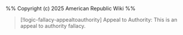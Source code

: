 %%
Copyright (c) 2025 American Republic Wiki
%%
>[!logic-fallacy-appealtoauthority] Appeal to Authority: This is an appeal to authority fallacy.
